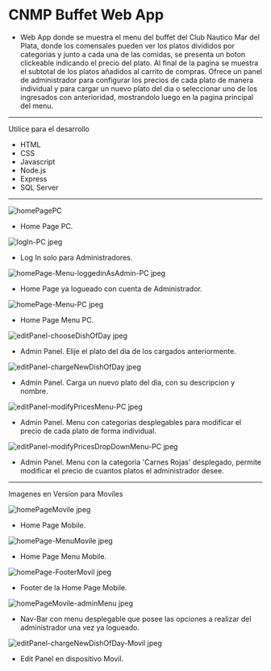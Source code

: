 CNMP Buffet Web App
=========================

- Web App donde se muestra el menu del buffet del Club Nautico Mar del Plata, donde los comensales pueden ver los platos divididos por categorias y junto a cada una de las comidas, se presenta un boton clickeable indicando el precio del plato. Al final de la pagina se muestra el subtotal de los platos añadidos al carrito de compras.
Ofrece un panel de administrador para configurar los precios de cada plato de manera individual y para cargar un nuevo plato del dia o seleccionar uno de los ingresados con anterioridad, mostrandolo luego en la pagina principal del menu. 

-----------------------------------------------------------------------------------------------------------------------------------------------------------------------

Utilice para el desarrollo
- HTML
- CSS
- Javascript
- Node.js
- Express
- SQL Server

-----------------------------------------------------------------------------------------------------------------------------------------------------------------------

![homePagePC](https://user-images.githubusercontent.com/101566196/232548917-958b8583-2adc-404c-a4fc-5fb9e8a6f23a.jpeg)
- Home Page PC.

![logIn-PC jpeg](https://user-images.githubusercontent.com/101566196/232229689-8a6ddefa-b8fc-47b6-b7b4-adb404e96848.png)
- Log In solo para Administradores.

![homePage-Menu-loggedinAsAdmin-PC jpeg](https://user-images.githubusercontent.com/101566196/232229789-f2bd44d2-925c-405a-890d-8bcd8a084617.png)
- Home Page ya logueado con cuenta de Administrador.

![homePage-Menu-PC jpeg](https://user-images.githubusercontent.com/101566196/232229469-0d230c16-f79f-4899-90a4-7dd8abad73af.png)
- Home Page Menu PC.


![editPanel-chooseDishOfDay jpeg](https://user-images.githubusercontent.com/101566196/232229481-7cd98edc-1db2-4900-989a-8b1c6d53f745.png)
- Admin Panel. Elije el plato del dia de los cargados anteriormente.


![editPanel-chargeNewDishOfDay jpeg](https://user-images.githubusercontent.com/101566196/232229517-889a2a28-f9b6-4673-8e53-7737f1fb1312.png)
- Admin Panel. Carga un nuevo plato del dia, con su descripcion y nombre.


![editPanel-modifyPricesMenu-PC jpeg](https://user-images.githubusercontent.com/101566196/232229547-982e9b78-78ef-44b6-a61e-ffa891744d42.png)
- Admin Panel. Menu con categorias desplegables para modificar el precio de cada plato de forma individual.


![editPanel-modifyPricesDropDownMenu-PC jpeg](https://user-images.githubusercontent.com/101566196/232549056-b299339c-65f9-4c71-a357-9aefc044d9b8.png)
- Admin Panel. Menu con la categoria 'Carnes Rojas' desplegado, permite modificar el precio de cuantos platos el administrador desee.

-----------------------------------------------------------------------------------------------------------------------------------------------------------------------

Imagenes en Version para Moviles

![homePageMovile jpeg](https://user-images.githubusercontent.com/101566196/232548113-ed16d574-b081-40c4-9150-fac2677f230c.png)
- Home Page Mobile.


![homePage-MenuMovile jpeg](https://user-images.githubusercontent.com/101566196/232548446-4c61316f-d3a9-44e0-a1fa-b36c95c3fa21.png)
- Home Page Menu Mobile.


![homePage-FooterMovil jpeg](https://user-images.githubusercontent.com/101566196/232548528-0683f6df-ef27-4a44-8e34-d6d30b9b7e16.png)
- Footer de la Home Page Mobile.


![homePageMovile-adminMenu jpeg](https://user-images.githubusercontent.com/101566196/232229915-5732b9bf-b388-45c4-a6ee-8951253fc7f7.png)
- Nav-Bar con menu desplegable que posee las opciones a realizar del administrador una vez ya logueado. 


![editPanel-chargeNewDishOfDay-Movil jpeg](https://user-images.githubusercontent.com/101566196/232548619-3c4f9bc9-908c-4535-8bbc-f2db8866ae2b.png)
- Edit Panel en dispositivo Movil.
